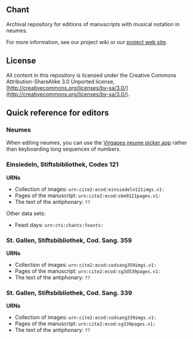 ## Chant ##


Archival repository for editions of manuscripts with musical notation in neumes.

For more information, see our project wiki or our [project web site](http://hcmid.github.io/chant/).

## License ##

All content in this repository is licensed under the Creative Commons Attribution-ShareAlike 3.0 Unported license, [http://creativecommons.org/licenses/by-sa/3.0/](http://creativecommons.org/licenses/by-sa/3.0/).



## Quick reference for editors

### Neumes

When editing neumes, you can use the [Virgapes neume picker app](http://hcmid.github.io/chant/neume-picker) rather than keyboarding long sequences of numbers.

### Einsiedeln, Stiftsbibliothek, Codex 121

**URNs**

-   Collection of images:  `urn:cite2:ecod:einsiedeln121imgs.v1:`
-   Pages of the manuscript: `urn:cite2:ecod:sbe0121pages.v1:`
-   The text of the antiphonary:  `??`


Other data sets:

 -  Feast days: `urn:cts:chants:feasts:`



### St. Gallen, Stiftsbibliothek, Cod. Sang. 359

**URNs**


-   Collection of images:  `urn:cite2:ecod:codsang359imgs.v1:`
-   Pages of the manuscript: `urn:cite2:ecod:sg3d539pages.v1:`
-   The text of the antiphonary:  `??`




### St. Gallen, Stiftsbibliothek, Cod. Sang. 339

**URNs**


-   Collection of images:  `urn:cite2:ecod:codsang339imgs.v1:`
-   Pages of the manuscript: `urn:cite2:ecod:sg339pages.v1:`
-   The text of the antiphonary:  `??`
